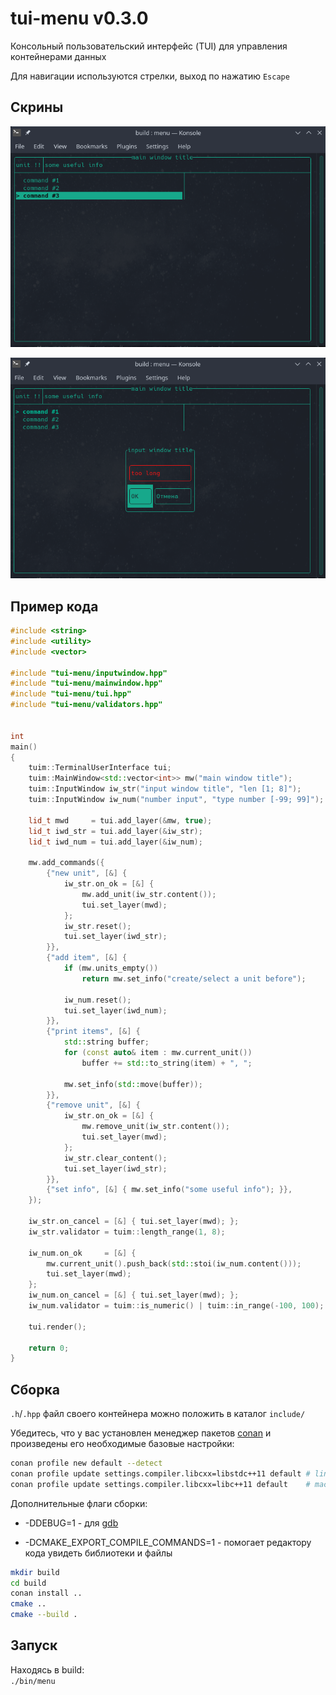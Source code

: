 # tui-menu v0.3.0

Консольный пользовательский интерфейс (TUI) для управления контейнерами данных

Для навигации используются стрелки, выход по нажатию `Escape`

## Скрины

![demo1](images/demo1.png)

![demo2](images/demo2.png)

## Пример кода

```cpp
#include <string>
#include <utility>
#include <vector>

#include "tui-menu/inputwindow.hpp"
#include "tui-menu/mainwindow.hpp"
#include "tui-menu/tui.hpp"
#include "tui-menu/validators.hpp"


int
main()
{
    tuim::TerminalUserInterface tui;
    tuim::MainWindow<std::vector<int>> mw("main window title");
    tuim::InputWindow iw_str("input window title", "len [1; 8]");
    tuim::InputWindow iw_num("number input", "type number [-99; 99]");

    lid_t mwd     = tui.add_layer(&mw, true);
    lid_t iwd_str = tui.add_layer(&iw_str);
    lid_t iwd_num = tui.add_layer(&iw_num);

    mw.add_commands({
        {"new unit", [&] {
            iw_str.on_ok = [&] {
                mw.add_unit(iw_str.content());
                tui.set_layer(mwd);
            };
            iw_str.reset();
            tui.set_layer(iwd_str);
        }},
        {"add item", [&] {
            if (mw.units_empty())
                return mw.set_info("create/select a unit before");

            iw_num.reset();
            tui.set_layer(iwd_num);
        }},
        {"print items", [&] {
            std::string buffer;
            for (const auto& item : mw.current_unit())
                buffer += std::to_string(item) + ", ";

            mw.set_info(std::move(buffer));
        }},
        {"remove unit", [&] {
            iw_str.on_ok = [&] {
                mw.remove_unit(iw_str.content());
                tui.set_layer(mwd);
            };
            iw_str.clear_content();
            tui.set_layer(iwd_str);
        }},
        {"set info", [&] { mw.set_info("some useful info"); }},
    });

    iw_str.on_cancel = [&] { tui.set_layer(mwd); };
    iw_str.validator = tuim::length_range(1, 8);

    iw_num.on_ok     = [&] {
        mw.current_unit().push_back(std::stoi(iw_num.content()));
        tui.set_layer(mwd);
    };
    iw_num.on_cancel = [&] { tui.set_layer(mwd); };
    iw_num.validator = tuim::is_numeric() | tuim::in_range(-100, 100);

    tui.render();

    return 0;
}

```

## Сборка

`.h`/`.hpp` файл своего контейнера можно положить в каталог `include/`

Убедитесь, что у вас установлен менеджер пакетов [conan](https://conan.io)
и произведены его необходимые базовые настройки:

```sh
conan profile new default --detect
conan profile update settings.compiler.libcxx=libstdc++11 default # linux
conan profile update settings.compiler.libcxx=libc++11 default    # macos
```

Дополнительные флаги сборки:

 * -DDEBUG=1 - для [gdb](https://www.sourceware.org/gdb/)

 * -DCMAKE_EXPORT_COMPILE_COMMANDS=1 - помогает редактору кода увидеть
 библиотеки и файлы

```sh
mkdir build
cd build
conan install ..
cmake ..
cmake --build .
```

## Запуск

Находясь в build:  
`./bin/menu`

